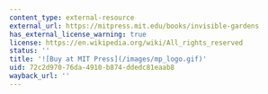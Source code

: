 ```yaml
---
content_type: external-resource
external_url: https://mitpress.mit.edu/books/invisible-gardens
has_external_license_warning: true
license: https://en.wikipedia.org/wiki/All_rights_reserved
status: ''
title: '![Buy at MIT Press](/images/mp_logo.gif)'
uid: 72c2d970-76da-4910-b874-ddedc81eaab8
wayback_url: ''
---
```

